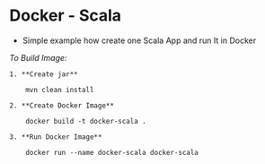 Docker - Scala
======================

* Simple example how create one Scala App and run It in Docker


*To Build Image:*


```
1. **Create jar**

	mvn clean install

2. **Create Docker Image**

	docker build -t docker-scala .

3. **Run Docker Image**

	docker run --name docker-scala docker-scala

```




